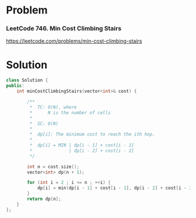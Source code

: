# Problem

### LeetCode 746. Min Cost Climbing Stairs
https://leetcode.com/problems/min-cost-climbing-stairs

# Solution
```c++
class Solution {
public:
    int minCostClimbingStairs(vector<int>& cost) {

        /**
         *  TC: O(N), where
         *      N is the number of cells
         *
         *  SC: O(N)
         *
         *  dp[i]: The minimum cost to reach the ith hop.
         *
         *  dp[i] = MIN | dp[i - 1] + cost[i - 1]
         *              | dp[i - 2] + cost[i - 2]
         */

        int n = cost.size();
        vector<int> dp(n + 1);

        for (int i = 2 ; i <= n ; ++i) {
            dp[i] = min(dp[i - 1] + cost[i - 1], dp[i - 2] + cost[i - 2]);
        }
        return dp[n];
    }
};
```
